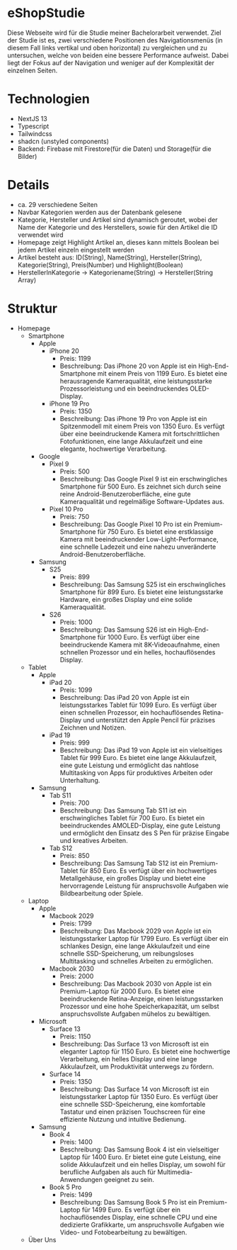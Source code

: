 # eShopStudie
Diese Webseite wird für die Studie meiner Bachelorarbeit verwendet. Ziel der Studie ist es, zwei verschiedene Positionen des Navigationsmenüs (in diesem Fall links vertikal und oben horizontal) zu vergleichen und zu untersuchen, welche von beiden eine bessere Performance aufweist. Dabei liegt der Fokus auf der Navigation und weniger auf der Komplexität der einzelnen Seiten.

# Technologien
- NextJS 13
- Typescript
- Tailwindcss
- shadcn (unstyled components)
- Backend: Firebase mit Firestore(für die Daten) und Storage(für die Bilder)

# Details
- ca. 29 verschiedene Seiten
- Navbar Kategorien werden aus der Datenbank gelesene
- Kategorie, Hersteller und Artikel sind dynamisch geroutet, wobei der Name der Kategorie und des Herstellers, sowie für den Artikel die ID verwendet wird
- Homepage zeigt Highlight Artikel an, dieses kann mittels Boolean bei jedem Artikel einzeln eingestellt werden
- Artikel besteht aus: ID(String), Name(String), Hersteller(String), Kategorie(String), Preis(Number) und Highlight(Boolean)
- HerstellerInKategorie -> Kategoriename(String) -> Hersteller(String Array)

# Struktur
- Homepage
    - Smartphone
        - Apple
            - iPhone 20
                - Preis: 1199
                - Beschreibung: 
                    Das iPhone 20 von Apple ist ein High-End-Smartphone mit einem Preis von 1199 Euro. Es bietet eine herausragende Kameraqualität, eine leistungsstarke Prozessorleistung und ein beeindruckendes OLED-Display.
            - iPhone 19 Pro
                - Preis: 1350
                - Beschreibung:
                    Das iPhone 19 Pro von Apple ist ein Spitzenmodell mit einem Preis von 1350 Euro. Es verfügt über eine beeindruckende Kamera mit fortschrittlichen Fotofunktionen, eine lange Akkulaufzeit und eine elegante, hochwertige Verarbeitung.  
        - Google
            - Pixel 9
                - Preis: 500
                - Beschreibung:
                    Das Google Pixel 9 ist ein erschwingliches Smartphone für 500 Euro. Es zeichnet sich durch seine reine Android-Benutzeroberfläche, eine gute Kameraqualität und regelmäßige Software-Updates aus.
            - Pixel 10 Pro
                - Preis: 750
                - Beschreibung:
                    Das Google Pixel 10 Pro ist ein Premium-Smartphone für 750 Euro. Es bietet eine erstklassige Kamera mit beeindruckender Low-Light-Performance, eine schnelle Ladezeit und eine nahezu unveränderte Android-Benutzeroberfläche.
        - Samsung
            - S25
                - Preis: 899
                - Beschreibung:
                    Das Samsung S25 ist ein erschwingliches Smartphone für 899 Euro. Es bietet eine leistungsstarke Hardware, ein großes Display und eine solide Kameraqualität.
            - S26
                - Preis: 1000
                - Beschreibung:
                    Das Samsung S26 ist ein High-End-Smartphone für 1000 Euro. Es verfügt über eine beeindruckende Kamera mit 8K-Videoaufnahme, einen schnellen Prozessor und ein helles, hochauflösendes Display.
    - Tablet
        - Apple
            - iPad 20
                - Preis: 1099
                - Beschreibung:
                    Das iPad 20 von Apple ist ein leistungsstarkes Tablet für 1099 Euro. Es verfügt über einen schnellen Prozessor, ein hochauflösendes Retina-Display und unterstützt den Apple Pencil für präzises Zeichnen und Notizen.
            - iPad 19
                - Preis: 999
                - Beschreibung:
                    Das iPad 19 von Apple ist ein vielseitiges Tablet für 999 Euro. Es bietet eine lange Akkulaufzeit, eine gute Leistung und ermöglicht das nahtlose Multitasking von Apps für produktives Arbeiten oder Unterhaltung.
        - Samsung
            - Tab S11
                - Preis: 700
                - Beschreibung:
                    Das Samsung Tab S11 ist ein erschwingliches Tablet für 700 Euro. Es bietet ein beeindruckendes AMOLED-Display, eine gute Leistung und ermöglicht den Einsatz des S Pen für präzise Eingabe und kreatives Arbeiten.
            - Tab S12
                - Preis: 850
                - Beschreibung:
                    Das Samsung Tab S12 ist ein Premium-Tablet für 850 Euro. Es verfügt über ein hochwertiges Metallgehäuse, ein großes Display und bietet eine hervorragende Leistung für anspruchsvolle Aufgaben wie Bildbearbeitung oder Spiele.
    - Laptop
        - Apple
            - Macbook 2029
                - Preis: 1799
                - Beschreibung:
                    Das Macbook 2029 von Apple ist ein leistungsstarker Laptop für 1799 Euro. Es verfügt über ein schlankes Design, eine lange Akkulaufzeit und eine schnelle SSD-Speicherung, um reibungsloses Multitasking und schnelles Arbeiten zu ermöglichen.
            - Macbook 2030
                - Preis: 2000
                - Beschreibung:
                    Das Macbook 2030 von Apple ist ein Premium-Laptop für 2000 Euro. Es bietet eine beeindruckende Retina-Anzeige, einen leistungsstarken Prozessor und eine hohe Speicherkapazität, um selbst anspruchsvollste Aufgaben mühelos zu bewältigen.
        - Microsoft
            - Surface 13
                - Preis: 1150
                - Beschreibung:
                    Das Surface 13 von Microsoft ist ein eleganter Laptop für 1150 Euro. Es bietet eine hochwertige Verarbeitung, ein helles Display und eine lange Akkulaufzeit, um Produktivität unterwegs zu fördern.
            - Surface 14
                - Preis: 1350
                - Beschreibung:
                    Das Surface 14 von Microsoft ist ein leistungsstarker Laptop für 1350 Euro. Es verfügt über eine schnelle SSD-Speicherung, eine komfortable Tastatur und einen präzisen Touchscreen für eine effiziente Nutzung und intuitive Bedienung.
        - Samsung
            - Book 4
                - Preis: 1400
                - Beschreibung:
                    Das Samsung Book 4 ist ein vielseitiger Laptop für 1400 Euro. Er bietet eine gute Leistung, eine solide Akkulaufzeit und ein helles Display, um sowohl für berufliche Aufgaben als auch für Multimedia-Anwendungen geeignet zu sein.
            - Book 5 Pro
                - Preis: 1499
                - Beschreibung:
                    Das Samsung Book 5 Pro ist ein Premium-Laptop für 1499 Euro. Es verfügt über ein hochauflösendes Display, eine schnelle CPU und eine dedizierte Grafikkarte, um anspruchsvolle Aufgaben wie Video- und Fotobearbeitung zu bewältigen.
    - Über Uns

